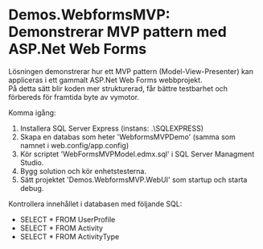 # Demos.WebformsMVP: Demonstrerar MVP pattern med ASP.Net Web Forms

Lösningen demonstrerar hur ett MVP pattern (Model-View-Presenter) kan appliceras i ett gammalt ASP.Net Web Forms webbprojekt.  
På detta sätt blir koden mer strukturerad, får bättre testbarhet och förbereds för framtida byte av vymotor.

Komma igång:  
1. Installera SQL Server Express (instans: .\SQLEXPRESS)  
2. Skapa en databas som heter 'WebformsMVPDemo' (samma som namnet i web.config/app.config)  
3. Kör scriptet 'WebFormsMVPModel.edmx.sql' i SQL Server Managment Studio.  
4. Bygg solution och kör enhetstesterna.  
4. Sätt projektet 'Demos.WebformsMVP.WebUI' som startup och starta debug.  


Kontrollera innehållet i databasen med följande SQL:  
* SELECT * FROM UserProfile  
* SELECT * FROM Activity  
* SELECT * FROM ActivityType  

